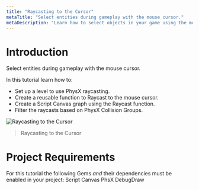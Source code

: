 ```yaml
---
title: "Raycasting to the Cursor"
metaTitle: "Select entities during gameplay with the mouse cursor."
metaDescription: "Learn how to select objects in your game using the mouse cursor.  Filter the objects with Collision Groups"
---
```


# Introduction

Select entities during gameplay with the mouse cursor.

In this tutorial learn how to:

-  Set up a level to use PhysX raycasting.
-  Create a reusable function to Raycast to the mouse cursor.
-  Create a Script Canvas graph using the Raycast function.
-  Filter the raycasts based on PhysX Collision Groups.

![Raycasting to the Cursor](/images/02/rc-03.png "Raycasting to the Cursor")
> Raycasting to the Cursor

# Project Requirements

For this tutorial the following Gems *and* their dependencies must be enabled in your project:
Script Canvas
PhsX
DebugDraw

